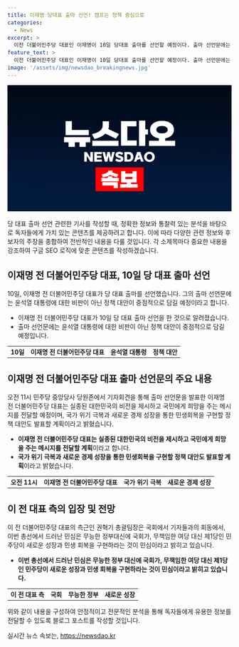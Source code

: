 ```yaml
---
title: 이재명 당대표 출마 선언! 캠프는 정책 중심으로
categories:
  - News
excerpt: >
  이전 더불어민주당 대표인 이재명이 10일 당대표 출마를 선언할 예정이다. 출마 선언문에는 윤석열 대통령 지적보다는 정책 대안에 중점을 둘 것으로 전해졌다. 국가 위기 극복과 경제 성장을 통한 민생 회복을 실현할 정책과 민주당 발전 방안을 발표할 예정이다. 이에 대한 권혁기 총괄팀장은 윤석열 대통령, 국민의힘, 당권 주자들에 대한 비판과 지적은 지양할 것이라며 미래 지향적 대안을 발표할 것이라 강조했다. 김두관 전 의원의 당대표 출마에 대한 어불성설이라고 반박했다.
feature_text: >
  이전 더불어민주당 대표인 이재명이 10일 당대표 출마를 선언할 예정이다. 출마 선언문에는 윤석열 대통령 지적보다는 정책 대안에 중점을 둘 것으로 전해졌다. 국가 위기 극복과 경제 성장을 통한 민생 회복을 실현할 정책과 민주당 발전 방안을 발표할 예정이다. 이에 대한 권혁기 총괄팀장은 윤석열 대통령, 국민의힘, 당권 주자들에 대한 비판과 지적은 지양할 것이라며 미래 지향적 대안을 발표할 것이라 강조했다. 김두관 전 의원의 당대표 출마에 대한 어불성설이라고 반박했다.
image: '/assets/img/newsdao_breakingnews.jpg'
---
```


<p><img src="/assets/img/newsdao_breakingnews.jpg" alt="koreaapp 속보" /></p>

<p>당 대표 출마 선언 관련한 기사를 작성할 때, 정확한 정보와 통찰력 있는 분석을 바탕으로 독자들에게 가치 있는 콘텐츠를 제공하려고 합니다. 이에 따라 다양한 관련 정보와 후보자의 주장을 종합하여 전반적인 내용을 다룰 것입니다. 각 소제목마다 중요한 내용을 강조하여 구글 SEO 로직에 맞춘 콘텐츠를 작성하겠습니다.</p>

<h2 data-ke-size="size26">이재명 전 더불어민주당 대표, 10일 당 대표 출마 선언</h2>

<p data-ke-size="size16">10일, 이재명 전 더불어민주당 대표가 당 대표 출마를 선언했습니다. 그의 출마 선언문에는 윤석열 대통령에 대한 비판이 아닌 정책 대안이 중점적으로 담길 예정이라고 합니다.</p>

<ul>
    <li>이재명 전 더불어민주당 대표가 10일 당 대표 출마 선언을 한 것으로 알려졌습니다.</li>
    <li>출마 선언문에는 윤석열 대통령에 대한 비판이 아닌 정책 대안이 중점적으로 담길 예정입니다.</li>
</ul>

<table>
    <tr>
        <td style="text-align: center; height: 17px;"><b>10일</b></td>
        <td style="text-align: center; height: 17px;"><b>이재명 전 더불어민주당 대표</b></td>
        <td style="text-align: center; height: 17px;"><b>윤석열 대통령</b></td>
        <td style="text-align: center; height: 17px;"><b>정책 대안</b></td>
    </tr>
</table>

<h2 data-ke-size="size26">이재명 전 더불어민주당 대표 출마 선언문의 주요 내용</h2>

<p data-ke-size="size16">오전 11시 민주당 중앙당사 당원존에서 기자회견을 통해 출마 선언문을 발표한 이재명 전 더불어민주당 대표는 실종된 대한민국의 비전을 제시하고 국민에게 희망을 주는 메시지를 전달할 예정이며, 국가 위기 극복과 새로운 경제 성장을 통한 민생회복을 구현할 정책 대안도 발표할 계획이라고 밝혔습니다.</p>

<ul>
    <li><b>이재명 전 더불어민주당 대표는 실종된 대한민국의 비전을 제시하고 국민에게 희망을 주는 메시지를 전달할 계획</b>이라고 합니다.</li>
    <li><b>국가 위기 극복과 새로운 경제 성장을 통한 민생회복을 구현할 정책 대안도 발표할 계획</b>이라고 밝혔습니다.</li>
</ul>

<table>
    <tr>
        <td style="text-align: center; height: 17px;"><b>오전 11시</b></td>
        <td style="text-align: center; height: 17px;"><b>이재명 전 더불어민주당 대표</b></td>
        <td style="text-align: center; height: 17px;"><b>국가 위기 극복</b></td>
        <td style="text-align: center; height: 17px;"><b>새로운 경제 성장</b></td>
    </tr>
</table>

<h2 data-ke-size="size26">이 전 대표 측의 입장 및 전망</h2>

<p data-ke-size="size16">이 전 더불어민주당 대표의 측근인 권혁기 총괄팀장은 국회에서 기자들과의 회동에서, 이번 총선에서 드러난 민심은 무능한 정부대신에 국회가, 무책임한 여당 대신 제1당인 민주당이 새로운 성장과 민생 회복을 구현하라는 것이 민심이라고 밝히고 있습니다.</p>

<ul>
    <li><b>이번 총선에서 드러난 민심은 무능한 정부 대신에 국회가, 무책임한 여당 대신 제1당인 민주당이 새로운 성장과 민생 회복을 구현하라는 것이 민심이라고 밝히고 있습니다.</b></li>
</ul>

<table>
    <tr>
        <td style="text-align: center; height: 17px;"><b>이 전 대표 측</b></td>
        <td style="text-align: center; height: 17px;"><b>국회</b></td>
        <td style="text-align: center; height: 17px;"><b>무능한 정부</b></td>
        <td style="text-align: center; height: 17px;"><b>새로운 성장</b></td>
    </tr>
</table>

<p>위와 같이 내용을 구성하여 안정적이고 전문적인 분석을 통해 독자들에게 유용한 정보를 전달할 수 있도록 블로그 포스트를 작성할 것입니다.</p>
실시간 뉴스 속보는, <a href="https://newsdao.kr" rel="dofollow">https://newsdao.kr</a>


